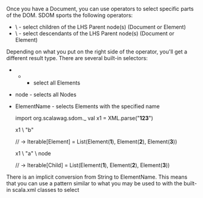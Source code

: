 Once you have a Document, you can use operators to select specific parts of the DOM.  SDOM sports the following operators:

* \ - select children of the LHS Parent node(s) (Document or Element)
* \\ - select descendants of the LHS Parent node(s) (Document or Element)

Depending on what you put on the right side of the operator, you'll get a different result type.  There are several built-in selectors:

* * - select all Elements
* node - selects all Nodes
* ElementName - selects Elements with the specified name


    import org.scalawag.sdom._
    val x1 = XML.parse("<a><b>1</b><b><c>2</c></b><d><b>3</b></d></a>")

    x1 \\ "b"

    // -> Iterable[Element] = List(Element(<b>1</b>), Element(<b><c>2</c></b>), Element(<b>3</b>))

    x1 \ "a" \ node

    // -> Iterable[Child] = List(Element(<b>1</b>), Element(<b><c>2</c></b>), Element(<d><b>3</b></d>))

There is an implicit conversion from String to ElementName.  This means that you can use a pattern similar to what you may be used to with the built-in scala.xml classes to select
